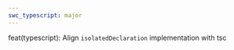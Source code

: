 ```yaml
---
swc_typescript: major
---
```


feat(typescript): Align `isolatedDeclaration` implementation with tsc
